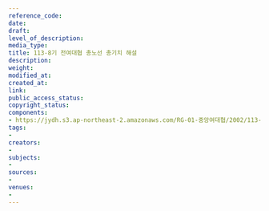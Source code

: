 ```yaml
---
reference_code: 
date: 
draft: 
level_of_description: 
media_type: 
title: 113-8기 전여대협 총노선 총기치 해설
description: 
weight: 
modified_at: 
created_at: 
link: 
public_access_status: 
copyright_status: 
components:
- https://jydh.s3.ap-northeast-2.amazonaws.com/RG-01-중앙여대협/2002/113-8기+전여대협+총노선+총기치+해설.pdf
tags:
- 
creators:
- 
subjects:
- 
sources:
- 
venues:
- 
---
```

